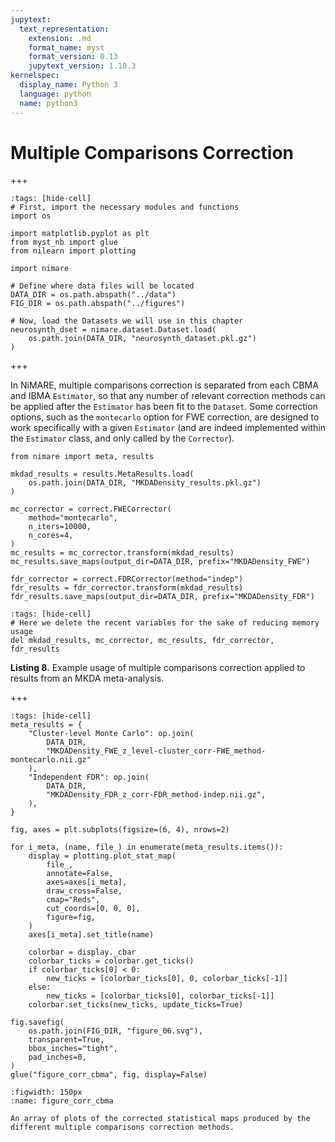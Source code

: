 ```yaml
---
jupytext:
  text_representation:
    extension: .md
    format_name: myst
    format_version: 0.13
    jupytext_version: 1.10.3
kernelspec:
  display_name: Python 3
  language: python
  name: python3
---
```


# Multiple Comparisons Correction

+++

```{code-cell} ipython3
:tags: [hide-cell]
# First, import the necessary modules and functions
import os

import matplotlib.pyplot as plt
from myst_nb import glue
from nilearn import plotting

import nimare

# Define where data files will be located
DATA_DIR = os.path.abspath("../data")
FIG_DIR = os.path.abspath("../figures")

# Now, load the Datasets we will use in this chapter
neurosynth_dset = nimare.dataset.Dataset.load(
    os.path.join(DATA_DIR, "neurosynth_dataset.pkl.gz")
)
```

+++

In NiMARE, multiple comparisons correction is separated from each CBMA and IBMA `Estimator`, so that any number of relevant correction methods can be applied after the `Estimator` has been fit to the `Dataset`.
Some correction options, such as the `montecarlo` option for FWE correction, are designed to work specifically with a given `Estimator` (and are indeed implemented within the `Estimator` class, and only called by the `Corrector`).

```{code-cell} ipython3
from nimare import meta, results

mkdad_results = results.MetaResults.load(
    os.path.join(DATA_DIR, "MKDADensity_results.pkl.gz")
)

mc_corrector = correct.FWECorrector(
    method="montecarlo",
    n_iters=10000,
    n_cores=4,
)
mc_results = mc_corrector.transform(mkdad_results)
mc_results.save_maps(output_dir=DATA_DIR, prefix="MKDADensity_FWE")

fdr_corrector = correct.FDRCorrector(method="indep")
fdr_results = fdr_corrector.transform(mkdad_results)
fdr_results.save_maps(output_dir=DATA_DIR, prefix="MKDADensity_FDR")
```

```{code-cell} ipython3
:tags: [hide-cell]
# Here we delete the recent variables for the sake of reducing memory usage
del mkdad_results, mc_corrector, mc_results, fdr_corrector, fdr_results
```

**Listing 8.** Example usage of multiple comparisons correction applied to results from an MKDA meta-analysis.

+++

```{code-cell} ipython3
:tags: [hide-cell]
meta_results = {
    "Cluster-level Monte Carlo": op.join(
        DATA_DIR,
        "MKDADensity_FWE_z_level-cluster_corr-FWE_method-montecarlo.nii.gz"
    ),
    "Independent FDR": op.join(
        DATA_DIR,
        "MKDADensity_FDR_z_corr-FDR_method-indep.nii.gz",
    ),
}

fig, axes = plt.subplots(figsize=(6, 4), nrows=2)

for i_meta, (name, file_) in enumerate(meta_results.items()):
    display = plotting.plot_stat_map(
        file_,
        annotate=False,
        axes=axes[i_meta],
        draw_cross=False,
        cmap="Reds",
        cut_coords=[0, 0, 0],
        figure=fig,
    )
    axes[i_meta].set_title(name)

    colorbar = display._cbar
    colorbar_ticks = colorbar.get_ticks()
    if colorbar_ticks[0] < 0:
        new_ticks = [colorbar_ticks[0], 0, colorbar_ticks[-1]]
    else:
        new_ticks = [colorbar_ticks[0], colorbar_ticks[-1]]
    colorbar.set_ticks(new_ticks, update_ticks=True)

fig.savefig(
    os.path.join(FIG_DIR, "figure_06.svg"),
    transparent=True,
    bbox_inches="tight",
    pad_inches=0,
)
glue("figure_corr_cbma", fig, display=False)
```

```{glue:figure} figure_corr_cbma
:figwidth: 150px
:name: figure_corr_cbma

An array of plots of the corrected statistical maps produced by the different multiple comparisons correction methods.
```

